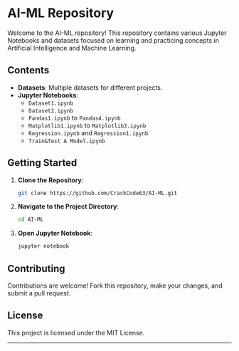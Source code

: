 # AI-ML Repository

Welcome to the AI-ML repository! This repository contains various Jupyter Notebooks and datasets focused on learning and practicing concepts in Artificial Intelligence and Machine Learning.

## Contents

- **Datasets**: Multiple datasets for different projects.
- **Jupyter Notebooks**: 
  - `Dataset1.ipynb`
  - `Dataset2.ipynb`
  - `Pandas1.ipynb` to `Pandas4.ipynb`
  - `Matplotlib1.ipynb` to `Matplotlib3.ipynb`
  - `Regression.ipynb` and `Regression1.ipynb`
  - `Train&Test A Model.ipynb`

## Getting Started

1. **Clone the Repository**:
    ```bash
    git clone https://github.com/CrackCode63/AI-ML.git
    ```
2. **Navigate to the Project Directory**:
    ```bash
    cd AI-ML
    ```
3. **Open Jupyter Notebook**:
    ```bash
    jupyter notebook
    ```

## Contributing

Contributions are welcome! Fork this repository, make your changes, and submit a pull request.

## License

This project is licensed under the MIT License.

---
